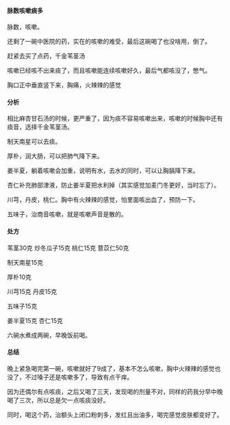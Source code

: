 #### 脉数咳嗽痰多

脉数，咳嗽。

还剩了一碗中医院的药，实在的咳嗽的难受，最后这碗喝了也没啥用，倒了。

赶紧去买了点药，千金苇茎汤

咳嗽已经咳不出来痰了，而且咳嗽能连续咳嗽好久，最后气都咳没了，憋气。

胸口正中垂直竖下来，胸痛，火辣辣的感觉

#### 分析

相比麻杏甘石汤的时候，更严重了，因为痰不容易咳嗽出来，咳嗽的时候胸中还有痰音，选择千金苇茎汤。

制天南星可以去痰。

厚朴，润大肠，可以把肺气降下来。

姜半夏，躺着咳嗽会加重，说明有水，去水的同时，可以让胸膈降下来。

杏仁补充肺部津液，防止姜半夏把水利掉（其实感觉加麦门冬更好，当时忘了）。

川芎，丹皮，桃仁。胸中有火辣辣的感觉，怕里面咳出血了，预防一下。

五味子，治商音咳嗽，就是咳嗽声音是散的。

#### 处方

苇茎30克 炒冬瓜子15克 桃仁15克 薏苡仁50克 

制天南星15克

厚朴10克

川芎15克 丹皮15克

五味子15克

姜半夏15克 杏仁15克

六碗水煮成两碗，早晚饭前喝。

#### 总结

晚上紧急喝完第一碗，咳嗽就好了9成了，基本不怎么咳嗽，胸中火辣辣的感觉也没了，不过嗓子还是咳嗽多了，导致有点干痒。

因为还偶尔有点咳痰，之后又喝了三天，发现喝的剂量不对，同样的药我分早中晚喝了三次，所以总是欠一点咳痰没好。

同时，喝这个药，治额头上闭口粉刺多，发红且出油多，喝完感觉皮肤都变好了。